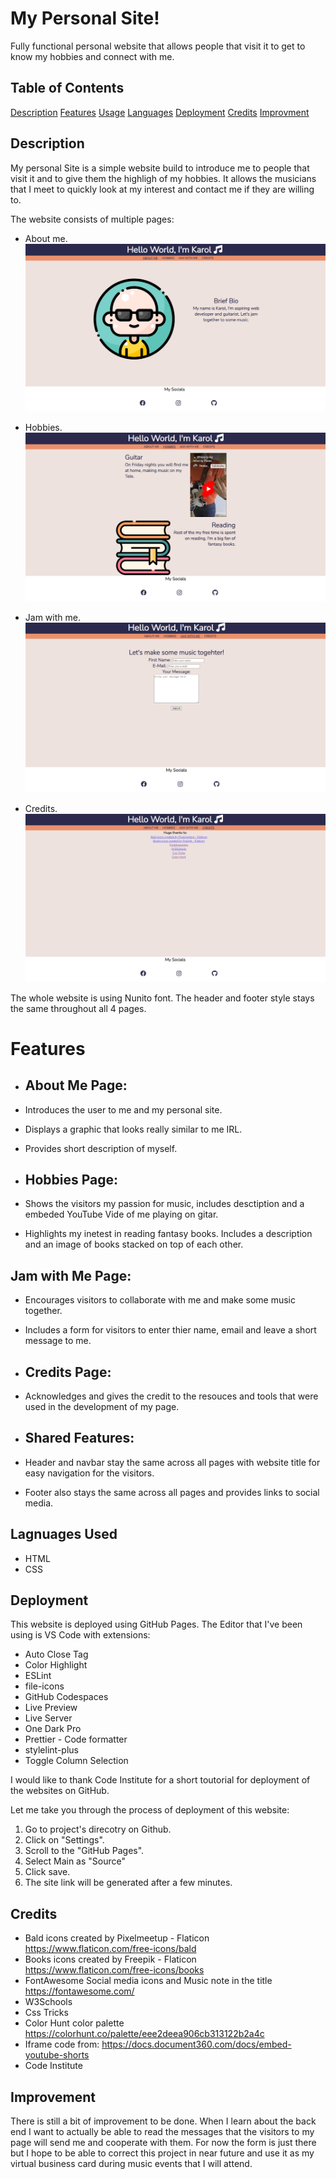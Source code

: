 # My Personal Site!

Fully functional personal website that allows people that visit it to get to know my hobbies and connect with me.

## Table of Contents

[Description](#description)
[Features](#features)
[Usage](#usage)
[Languages](#languages)
[Deployment](#deployment)
[Credits](#credits)
[Improvment](#improvement)

## Description

My personal Site is a simple website build to introduce me to people that visit it and to give them the highligh of my hobbies.
It allows the musicians that I meet to quickly look at my interest and contact me if they are willing to.

The website consists of multiple pages:

- About me.
  ![About Me Page](/images/image.png)

- Hobbies.
  ![Hobbies Page](/images/image-1.png)

- Jam with me.
  ![Jam With Me Page](/images/image-2.png)

- Credits.
  ![Credits Page](/images/image-3.png)

The whole website is using Nunito font.
The header and footer style stays the same throughout all 4 pages.

# Features

- ## About Me Page:
- Introduces the user to me and my personal site.
- Displays a graphic that looks really similar to me IRL.
- Provides short description of myself.

- ## Hobbies Page:
- Shows the visitors my passion for music, includes desctiption and a embeded YouTube Vide of me playing on gitar.
- Highlights my inetest in reading fantasy books. Includes a description and an image of books stacked on top of each other.

## Jam with Me Page:

- Encourages visitors to collaborate with me and make some music together.
- Includes a form for visitors to enter thier name, email and leave a short message to me.

- ## Credits Page:
- Acknowledges and gives the credit to the resouces and tools that were used in the development of my page.

- ## Shared Features:
- Header and navbar stay the same across all pages with website title for easy navigation for the visitors.
- Footer also stays the same across all pages and provides links to social media.

## Lagnuages Used

- HTML
- CSS

## Deployment

This website is deployed using GitHub Pages.
The Editor that I've been using is VS Code with extensions:

- Auto Close Tag
- Color Highlight
- ESLint
- file-icons
- GitHub Codespaces
- Live Preview
- Live Server
- One Dark Pro
- Prettier - Code formatter
- stylelint-plus
- Toggle Column Selection

I would like to thank Code Institute for a short toutorial for deployment of the websites on GitHub.

Let me take you through the process of deployment of this website:

1. Go to project's direcotry on Github.
2. Click on "Settings".
3. Scroll to the "GitHub Pages".
4. Select Main as "Source"
5. Click save.
6. The site link will be generated after a few minutes.

## Credits

- Bald icons created by Pixelmeetup - Flaticon https://www.flaticon.com/free-icons/bald
- Books icons created by Freepik - Flaticon https://www.flaticon.com/free-icons/books
- FontAwesome Social media icons and Music note in the title https://fontawesome.com/
- W3Schools
- Css Tricks
- Color Hunt color palette https://colorhunt.co/palette/eee2deea906cb313122b2a4c
- Iframe code from: https://docs.document360.com/docs/embed-youtube-shorts
- Code Institute

## Improvement

There is still a bit of improvement to be done.
When I learn about the back end I want to actually be able to read the messages that the visitors to my page will send me and cooperate with them. For now the form is just there but I hope to be able to correct this project in near future and use it as my virtual business card during music events that I will attend.
